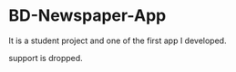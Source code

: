 # BD-Newspaper-App
It is a student project and one of the first app I developed.

support is dropped.
